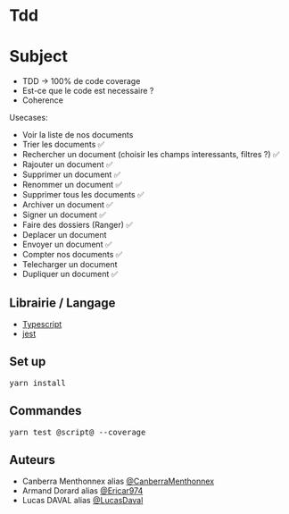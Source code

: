 # Tdd

# Subject

- TDD -> 100% de code coverage
- Est-ce que le code est necessaire ?
- Coherence

Usecases:

- Voir la liste de nos documents
- Trier les documents ✅
- Rechercher un document (choisir les champs interessants, filtres ?) ✅
- Rajouter un document ✅
- Supprimer un document ✅
- Renommer un document ✅
- Supprimer tous les documents ✅
- Archiver un document ✅
- Signer un document ✅
- Faire des dossiers (Ranger) ✅
- Deplacer un document
- Envoyer un document ✅
- Compter nos documents ✅
- Telecharger un document
- Dupliquer un document ✅

## Librairie / Langage
* [Typescript](https://www.typescriptlang.org/docs/)
* [jest](https://jestjs.io/fr/docs/getting-started)

## Set up
<pre>yarn install</pre>

## Commandes
<pre>yarn test @script@ --coverage</pre>


## Auteurs
* Canberra Menthonnex alias [@CanberraMenthonnex](https://github.com/CanberraMenthonnex)
* Armand Dorard alias [@Ericar974](https://github.com/Ericar974)
* Lucas DAVAL alias [@LucasDaval](https://github.com/LucasDaval)
